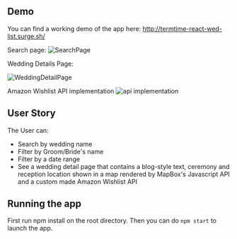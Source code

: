 ## Demo
You can find a working demo of the app here: http://termtime-react-wed-list.surge.sh/

Search page:
![SearchPage](https://i.imgur.com/2QOIJhm.png)

Wedding Details Page:

![WeddingDetailPage](https://i.imgur.com/1T5tDQz.png)

Amazon Wishlist API implementation
![api implementation](https://i.imgur.com/XMgNcJG.png)

## User Story

The User can:

* Search by wedding name
* Filter by Groom/Bride's name
* Filter by a date range
* See a wedding detail page that contains a blog-style text, ceremony and reception location shown in a map rendered by MapBox's Javascript API and a custom made Amazon Wishlist API

## Running the app
First run npm install on the root directory.
Then you can do `npm start` to launch the app.
